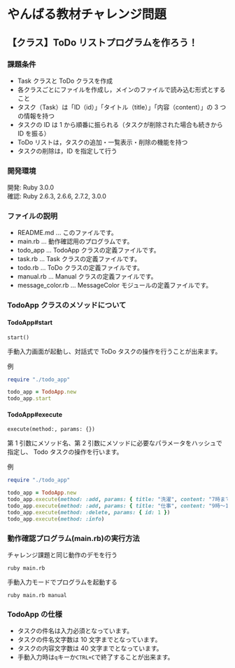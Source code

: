 # やんばる教材チャレンジ問題

## 【クラス】ToDo リストプログラムを作ろう！

### 課題条件

- Task クラスと ToDo クラスを作成
- 各クラスごとにファイルを作成し，メインのファイルで読み込む形式とすること
- タスク（Task）は「ID（id）」「タイトル（title）」「内容（content）」の 3 つの情報を持つ
- タスクの ID は 1 から順番に振られる（タスクが削除された場合も続きから ID を振る）
- ToDo リストは，タスクの追加・一覧表示・削除の機能を持つ
- タスクの削除は，ID を指定して行う

### 開発環境

開発: Ruby 3.0.0  
確認: Ruby 2.6.3, 2.6.6, 2.7.2, 3.0.0

### ファイルの説明

- README.md ... このファイルです。
- main.rb ... 動作確認用のプログラムです。
- todo_app ... TodoApp クラスの定義ファイルです。
- task.rb ... Task クラスの定義ファイルです。
- todo.rb ... ToDo クラスの定義ファイルです。
- manual.rb ... Manual クラスの定義ファイルです。
- message_color.rb ... MessageColor モジュールの定義ファイルです。

### TodoApp クラスのメソッドについて

#### TodoApp#start

`start()`

手動入力画面が起動し、対話式で ToDo タスクの操作を行うことが出来ます。

例  
```ruby
require "./todo_app"

todo_app = TodoApp.new
todo_app.start
```

#### TodoApp#execute

`execute(method:, params: {})`

第 1 引数にメソッド名、第 2 引数にメソッドに必要なパラメータをハッシュで指定し、 Todo タスクの操作を行います。

例  
```ruby
require "./todo_app"

todo_app = TodoApp.new
todo_app.execute(method: :add, params: { title: "洗濯", content: "7時までに干し終える" })
todo_app.execute(method: :add, params: { title: "仕事", content: "9時〜18時" })
todo_app.execute(method: :delete, params: { id: 1 })
todo_app.execute(method: :info)
```

### 動作確認プログラム(main.rb)の実行方法

チャレンジ課題と同じ動作のデモを行う

`ruby main.rb`

手動入力モードでプログラムを起動する

`ruby main.rb manual`

### TodoApp の仕様

- タスクの件名は入力必須となっています。
- タスクの件名文字数は 10 文字までとなっています。
- タスクの内容文字数は 40 文字までとなっています。
- 手動入力時は`q`キーか`CTRL+C`で終了することが出来ます。
